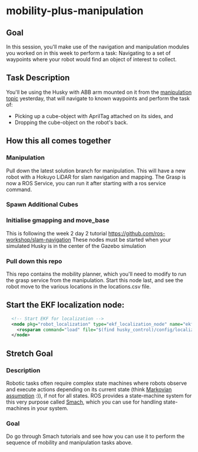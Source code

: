 # mobility-plus-manipulation

## Goal

In this session, you'll make use of the navigation and manipulation modules you worked on in 
this week to perform a task: Navigating to a set of waypoints where your robot would find
an object of interest to collect.

## Task Description

You'll be using the Husky with ABB arm mounted on it from the 
[manipulation topic](https://github.com/ros-workshop/manipulation) yesterday, that will navigate to known waypoints and
perform the task of:
 
* Picking up a cube-object with AprilTag attached on its sides, and
* Dropping the cube-object on the robot's back.  

## How this all comes together

### Manipulation

Pull down the latest solution branch for manipulation. This will have a new robot with a Hokuyo LiDAR for slam navigation
and mapping. The Grasp is now a ROS Service, you can run it after starting with a ros service command.

### Spawn Additional Cubes

### Initialise gmapping and move_base

This is following the week 2 day 2 tutorial https://github.com/ros-workshop/slam-navigation
These nodes must be started when your simulated Husky is in the center of the Gazebo simulation

### Pull down this repo

This repo contains the mobility planner, which you'll need to modify to run the grasp service from the manipulation.
Start this node last, and see the robot move to the various locations in the locations.csv file.

## Start the EKF localization node:

```xml
  <!-- Start EKF for localization -->
  <node pkg="robot_localization" type="ekf_localization_node" name="ekf_localization">
    <rosparam command="load" file="$(find husky_control)/config/localization.yaml" />
  </node>
```

## Stretch Goal

### Description

Robotic tasks often require complex state machines where robots observe and execute actions depending on its current
state (think [Markovian assumption](https://en.wikipedia.org/wiki/Markov_property) :)), if not for all states. ROS
provides a state-machine system for this very purpose called [Smach](http://wiki.ros.org/smach), which you can 
use for handling state-machines in your system. 

### Goal

Do go through Smach tutorials and see how you can use it to perform the sequence of mobility and manipulation tasks
above.  

